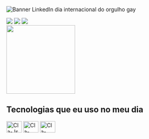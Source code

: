 ![Banner LinkedIn dia internacional do orgulho gay ](https://user-images.githubusercontent.com/108634631/179364406-4145ee4a-f00a-4b1b-8068-ac1d1a0f4136.png)

<div>
    <a href="https://gmail.com" target="_blanck"><img src="https://img.shields.io/badge/Gmail-D14836?style=for-the-badge&logo=gmail&logoColor=white" target="_blanck"></a>
    <a href="https://linkedin.com" target="_blanck"><img src="https://img.shields.io/badge/LinkedIn-0077B5?style=for-the-badge&logo=linkedin&logoColor=white" target="_blanck"></a>
    <a href="https://discord.com" target="_blanck"><img src="https://img.shields.io/badge/Discord-7289DA?style=for-the-badge&logo=discord&logoColor=white" target="_blanck"></a>
</div>

<div>
    <a href="https://github.com/clansc"></a>
    <img height="180rem" src="https://github-readme-stats.vercel.app/api?username=clansc&show_icons=true&theme=radical&include_all_commits-true&count_private=true"/
</div>

## Tecnologias que eu uso no meu dia

<div style="display: inline-block">
    <img align="center" alt="Cla-Js" height="30" width="40" src="https://icongr.am/devicon/javascript-original.svg?size=128&color=currentColor">
    <img align="center" alt="Cla-HTML" height="30" width="40" src="https://icongr.am/devicon/html5-original.svg?size=128&color=currentColor">
    <img align="center" alt="Cla-CSS" height="30" width="40" src="https://icongr.am/devicon/css3-original.svg?size=128&color=currentColor">
</div>

